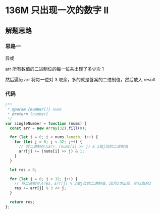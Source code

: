 # 136M 只出现一次的数字 II

## 解题思路

### 思路一

异或

arr 所有数值的二进制位的每一位共出现了多少次 1

然后遍历 arr 将每一位对 3 取余，多的就是答案的二进制值，然后放入 result

### 代码

```js
/**
 * @param {number[]} nums
 * @return {number}
 */
var singleNumber = function (nums) {
  const arr = new Array(32).fill(0);

  for (let i = 0; i < nums.length; i++) {
    for (let j = 0; j < 32; j++) {
      // 将二进制存入arr，(nums[i] >> j) & 1取j位的二进制值
      arr[j] += (nums[i] >> j) & 1;
    }
  }

  let res = 0;

  for (let j = 0; j < 32; j++) {
    // 将二进制存入res，arr[j] % 3取j位的二进制值，因为3次出现，所以取余3
    res += arr[j] % 3 << j;
  }

  return res;
};
```
